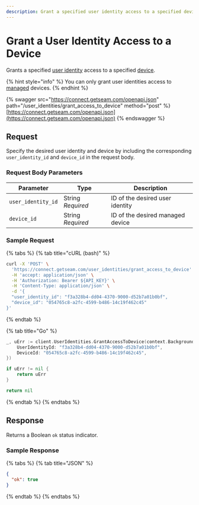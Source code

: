 ```yaml
---
description: Grant a specified user identity access to a specified device
---
```


# Grant a User Identity Access to a Device

Grants a specified [user identity](../../products/mobile-access-in-development/managing-mobile-app-user-accounts-with-user-identities.md#what-is-a-user-identity) access to a specified [device](../../core-concepts/devices/).

{% hint style="info" %}
You can only grant user identities access to [managed](../../core-concepts/devices/managed-and-unmanaged-devices.md) devices.
{% endhint %}

{% swagger src="https://connect.getseam.com/openapi.json" path="/user_identities/grant_access_to_device" method="post" %}
[https://connect.getseam.com/openapi.json](https://connect.getseam.com/openapi.json)
{% endswagger %}

## Request

Specify the desired user identity and device by including the corresponding `user_identity_id` and `device_id` in the request body.

### Request Body Parameters

<table><thead><tr><th>Parameter</th><th width="112.33333333333331">Type</th><th>Description</th></tr></thead><tbody><tr><td><code>user_identity_id</code></td><td>String<br><em>Required</em></td><td>ID of the desired user identity</td></tr><tr><td><code>device_id</code></td><td>String<br><em>Required</em></td><td>ID of the desired managed device</td></tr></tbody></table>

### Sample Request

{% tabs %}
{% tab title="cURL (bash)" %}
```bash
curl -X 'POST' \
  'https://connect.getseam.com/user_identities/grant_access_to_device' \
  -H 'accept: application/json' \
  -H 'Authorization: Bearer ${API_KEY}' \
  -H 'Content-Type: application/json' \
  -d '{
  "user_identity_id": "f3a328b4-dd04-4370-9000-d52b7a01b0bf",
  "device_id": "054765c8-a2fc-4599-b486-14c19f462c45"
}'
```
{% endtab %}

{% tab title="Go" %}
```go
_, uErr := client.UserIdentities.GrantAccessToDevice(context.Background(), &api.UserIdentitiesGrantAccessToDeviceRequest{
    UserIdentityId: "f3a328b4-dd04-4370-9000-d52b7a01b0bf",
    DeviceId: "054765c8-a2fc-4599-b486-14c19f462c45",
})

if uErr != nil {
    return uErr
}

return nil
```
{% endtab %}
{% endtabs %}

## Response

Returns a Boolean `ok` status indicator.

### Sample Response

{% tabs %}
{% tab title="JSON" %}
```json
{
  "ok": true
}
```
{% endtab %}
{% endtabs %}

